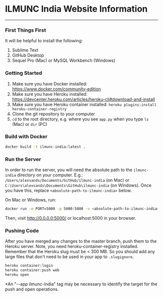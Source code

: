# ILMUNC India Website Information
---

### First Things First
It will be helpful to install the following:
1. Sublime Text
2. GitHub Desktop
3. Sequel Pro (Mac) or MySQL Workbench (Windows)

### Getting Started
1. Make sure you have Docker installed: https://www.docker.com/community-edition
2. Make sure you have Heroku installed: https://devcenter.heroku.com/articles/heroku-cli#download-and-install
3. Make sure you have Heroku container installed: `heroku plugins:install heroku-container-registry`
4. Clone the git repository to your computer
5. `cd` to the root directory, e.g. where you see `app.py` when you type `ls` (Mac) or `dir` (PC)

### Build with Docker
```sh
docker build -t ilmunc-india:latest .
```

### Run the Server
In order to run the server, you will need the absolute path to the `ilmunc-india` directory on your computer. E.g.:
`/Users/alexsands/Documents/GitHub/ilmunc-india` (on Mac) or `C:\Users\alexsands\Documents\GitHub\ilmunc-india` (on Windows). Once you have this, replace `<absolute-path-to-ilmunc-india>` below. 

On Mac or Windows, run:
```sh
docker run -e PORT=5000 -p 5000:5000 -v <absolute-path-to-ilmunc-india>:/app -it ilmunc-india
```

Then, visit http://0.0.0.0:5000/ or localhost:5000 in your browser.

### Pushing Code
After you have merged any changes to the master branch, push them to the Heroku server. Note, you need heroku-container-registry installed. Remember that the Heroku slug must be < 300 MB. So you should add any large files that don't need to be used in your app to `.slugignore`.
```sh
heroku container:login
heroku container:push web 
heroku open
```
*An "--app ilmunc-india" tag may be necessary to identify the target for the push and open operations.

